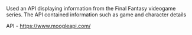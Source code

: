 Used an API displaying information from the Final Fantasy videogame series. The API contained information such as game and character details

API - https://www.moogleapi.com/
